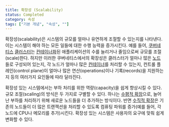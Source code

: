 ```yaml
---
title: 확장성 (Scalability)
status: Completed
category: 속성
tags: ["기본 개념", "속성", ""]
---
```


확장성(scalability)은 시스템의 규모를 얼마나 유연하게 조절할 수 있는지를 나타낸다.
이는 시스템이 해야 하는 모든 일들에 대한 수행 능력을 증가시킨다.
예를 들어, [쿠버네티스](/kubernetes/) [클러스터](/cluster/)는
[컨테이너화](/ko/containerization/)된 애플리케이션의 수를 늘리거나 줄임으로써 규모를 조절(scale)한다.
하지만 이러한 쿠버네티스에서의 확장성은
클러스터가 얼마나 많은 [노드](/nodes/)들로 구성되어 있는지, 각 노드가 얼마나 많은 [컨테이너](/ko/container/)를 처리할 수 있는지, 
컨트롤 플레인(control plane)이 얼마나 많은 연산(operations)이나 기록(records)을 지원하는지 등의 여러가지 요인들에 따라 달라진다.

확장성 있는 시스템에서는 부하 처리를 위한 역량(capacity)을 쉽게 향상시킬 수 있다.
규모 조절(scaling)의 방식은 두 가지로 구별할 수 있다.
하나는 [수평적 확장](/horizontal-scaling/)으로, 늘어난 부하를 처리하기 위해 새로운 노드들을 더 추가하는 방식이다.
반면 [수직적 확장](/vertical-scaling/)은 기존의 노드들이 더 많은 트랜잭션을 처리할 수 있도록 컴퓨팅 파워를 증가(예를 들어, 각 노드에 CPU나 메모리를 추가)시킨다.
확장성 있는 시스템은 사용자의 요구에 맞춰 쉽게 변화할 수 있다.
